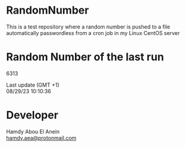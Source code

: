 # RandomNumber    
This is a test repository where a random number is pushed to a file automatically passwordless from a cron job in my Linux CentOS server    
# Random Number of the last run   
6313
      
Last update (GMT +1)    
08/29/23 10:10:36
# Developer    
Hamdy Abou El Anein   
hamdy.aea@protonmail.com
